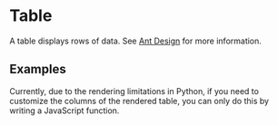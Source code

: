 # Table

A table displays rows of data. See [Ant Design](https://ant.design/components/table/) for more information.

## Examples

<demo name="basic"></demo>
<demo name="pagination" title="Pagination"></demo>

Currently, due to the rendering limitations in Python, if you need to customize the columns of the rendered table, you can only do this by writing a JavaScript function.

<demo name="custom_columns" title="Custom Columns"></demo>
<demo name="expandable_row" title="Expandable Row"></demo>
<demo name="order_specific_column" title="Order Specific Column"></demo>
